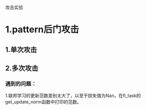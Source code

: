攻击实验

# 1.pattern后门攻击

## 1.单次攻击



## 2.多次攻击



### 遇到的问题：

1.联邦学习的更新范数差别太大了，以至于损失值为Nan，在fl_task的get_update_norm函数中打印的范数。



